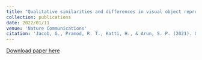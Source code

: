 ```yaml
---
title: "Qualitative similarities and differences in visual object representations between brains and deep networks."
collection: publications
date: 2022/01/11
venue: 'Nature Communications'
citation: 'Jacob, G., Pramod, R. T., Katti, H., & Arun, S. P. (2021). Qualitative similarities and differences in visual object representations between brains and deep networks. Nature communications, 12(1), 1-14.'
---
```

[Download paper here](https://PBS-JHU-Journal-Club.github.io/files/paper1.pdf)
